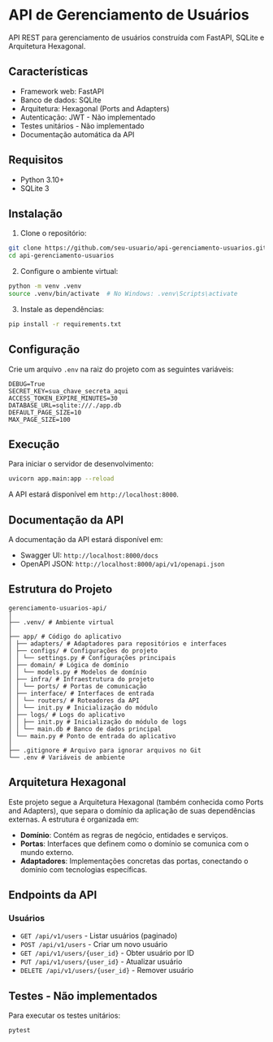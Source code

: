 # API de Gerenciamento de Usuários

API REST para gerenciamento de usuários construída com FastAPI, SQLite e Arquitetura Hexagonal.

## Características

- Framework web: FastAPI
- Banco de dados: SQLite
- Arquitetura: Hexagonal (Ports and Adapters)
- Autenticação: JWT - Não implementado
- Testes unitários - Não implementado
- Documentação automática da API

## Requisitos

- Python 3.10+
- SQLite 3

## Instalação

1. Clone o repositório:

```bash
git clone https://github.com/seu-usuario/api-gerenciamento-usuarios.git
cd api-gerenciamento-usuarios
```

2. Configure o ambiente virtual:

```bash
python -m venv .venv
source .venv/bin/activate  # No Windows: .venv\Scripts\activate
```

3. Instale as dependências:

```bash
pip install -r requirements.txt
```

## Configuração

Crie um arquivo `.env` na raiz do projeto com as seguintes variáveis:

```
DEBUG=True
SECRET_KEY=sua_chave_secreta_aqui
ACCESS_TOKEN_EXPIRE_MINUTES=30
DATABASE_URL=sqlite:///./app.db
DEFAULT_PAGE_SIZE=10
MAX_PAGE_SIZE=100
```

## Execução

Para iniciar o servidor de desenvolvimento:

```bash
uvicorn app.main:app --reload
```

A API estará disponível em `http://localhost:8000`.

## Documentação da API

A documentação da API estará disponível em:

- Swagger UI: `http://localhost:8000/docs`
- OpenAPI JSON: `http://localhost:8000/api/v1/openapi.json`

## Estrutura do Projeto

```
gerenciamento-usuarios-api/
│
├── .venv/ # Ambiente virtual
│
├── app/ # Código do aplicativo
│ ├── adapters/ # Adaptadores para repositórios e interfaces
│ ├── configs/ # Configurações do projeto
│ │ └── settings.py # Configurações principais
│ ├── domain/ # Lógica de domínio
│ │ └── models.py # Modelos de domínio
│ ├── infra/ # Infraestrutura do projeto
│ │ └── ports/ # Portas de comunicação
│ ├── interface/ # Interfaces de entrada
│ │ └── routers/ # Roteadores da API
│ │ └── init.py # Inicialização do módulo
│ ├── logs/ # Logs do aplicativo
│ │ ├── init.py # Inicialização do módulo de logs
│ │ └── main.db # Banco de dados principal
│ └── main.py # Ponto de entrada do aplicativo
│
├── .gitignore # Arquivo para ignorar arquivos no Git
└── .env # Variáveis de ambiente
```

## Arquitetura Hexagonal

Este projeto segue a Arquitetura Hexagonal (também conhecida como Ports and Adapters), que separa o domínio da aplicação de suas dependências externas. A estrutura é organizada em:

- **Domínio**: Contém as regras de negócio, entidades e serviços.
- **Portas**: Interfaces que definem como o domínio se comunica com o mundo externo.
- **Adaptadores**: Implementações concretas das portas, conectando o domínio com tecnologias específicas.

## Endpoints da API

### Usuários

- `GET /api/v1/users` - Listar usuários (paginado)
- `POST /api/v1/users` - Criar um novo usuário
- `GET /api/v1/users/{user_id}` - Obter usuário por ID
- `PUT /api/v1/users/{user_id}` - Atualizar usuário
- `DELETE /api/v1/users/{user_id}` - Remover usuário

## Testes - Não implementados

Para executar os testes unitários:

```bash
pytest
```
